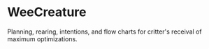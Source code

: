 # WeeCreature
Planning, rearing, intentions, and flow charts for critter's receival of maximum optimizations.
